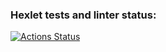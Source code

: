 ### Hexlet tests and linter status:
[![Actions Status](https://github.com/robingood556/php-project-lvl1/workflows/hexlet-check/badge.svg)](https://github.com/robingood556/php-project-lvl1/actions)